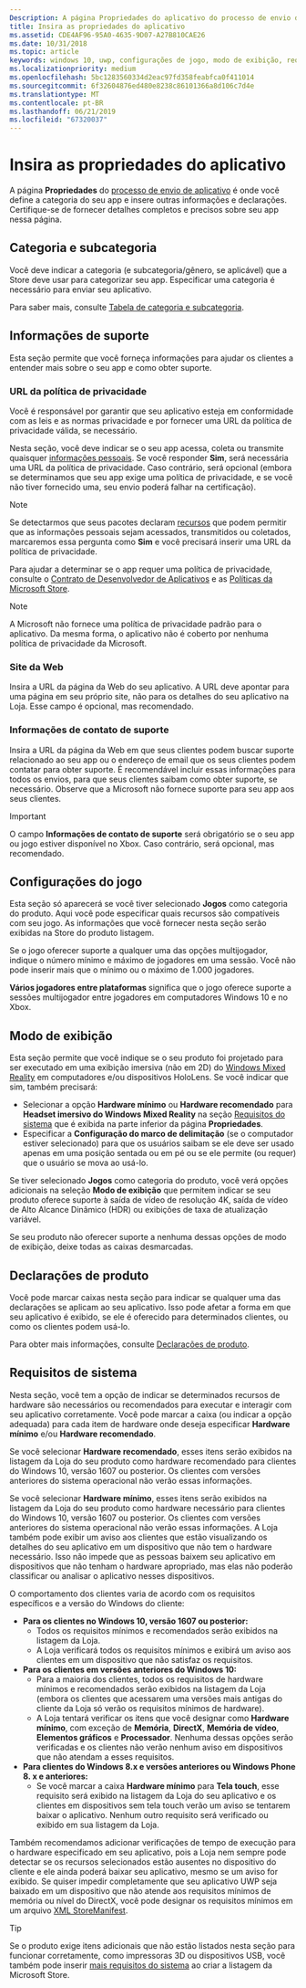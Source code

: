 ```yaml
---
Description: A página Propriedades do aplicativo do processo de envio de aplicativo permite definir a categoria do seu aplicativo e indicar as preferências de hardware ou outras declarações.
title: Insira as propriedades do aplicativo
ms.assetid: CDE4AF96-95A0-4635-9D07-A27B810CAE26
ms.date: 10/31/2018
ms.topic: article
keywords: windows 10, uwp, configurações de jogo, modo de exibição, requisitos do sistema, requisitos de hardware, hardware mínimo, hardware recomendado, política de privacidade, informações de contato de suporte, site do app, informações de suporte
ms.localizationpriority: medium
ms.openlocfilehash: 5bc1283560334d2eac97fd358feabfca0f411014
ms.sourcegitcommit: 6f32604876ed480e8238c86101366a8d106c7d4e
ms.translationtype: MT
ms.contentlocale: pt-BR
ms.lasthandoff: 06/21/2019
ms.locfileid: "67320037"
---
```

# <a name="enter-app-properties"></a>Insira as propriedades do aplicativo

A página **Propriedades** do [processo de envio de aplicativo](app-submissions.md) é onde você define a categoria do seu app e insere outras informações e declarações. Certifique-se de fornecer detalhes completos e precisos sobre seu app nessa página.


## <a name="category-and-subcategory"></a>Categoria e subcategoria

Você deve indicar a categoria (e subcategoria/gênero, se aplicável) que a Store deve usar para categorizar seu app. Especificar uma categoria é necessário para enviar seu aplicativo.

Para saber mais, consulte [Tabela de categoria e subcategoria](category-and-subcategory-table.md).


## <a name="support-info"></a>Informações de suporte

Esta seção permite que você forneça informações para ajudar os clientes a entender mais sobre o seu app e como obter suporte.

### <a name="privacy-policy-url"></a>URL da política de privacidade

Você é responsável por garantir que seu aplicativo esteja em conformidade com as leis e as normas privacidade e por fornecer uma URL da política de privacidade válida, se necessário.

Nesta seção, você deve indicar se o seu app acessa, coleta ou transmite quaisquer [informações pessoais](https://docs.microsoft.com/legal/windows/agreements/store-policies#105-personal-information). Se você responder **Sim**, será necessária uma URL da política de privacidade. Caso contrário, será opcional (embora se determinamos que seu app exige uma política de privacidade, e se você não tiver fornecido uma, seu envio poderá falhar na certificação).

> [!NOTE]
> Se detectarmos que seus pacotes declaram [recursos](../packaging/app-capability-declarations.md) que podem permitir que as informações pessoais sejam acessados, transmitidos ou coletados, marcaremos essa pergunta como **Sim** e você precisará inserir uma URL da política de privacidade.

Para ajudar a determinar se o app requer uma política de privacidade, consulte o [Contrato de Desenvolvedor de Aplicativos](https://docs.microsoft.com/legal/windows/agreements/app-developer-agreement) e as [Políticas da Microsoft Store](https://docs.microsoft.com/legal/windows/agreements/store-policies#105-personal-information). 

> [!NOTE]
> A Microsoft não fornece uma política de privacidade padrão para o aplicativo. Da mesma forma, o aplicativo não é coberto por nenhuma política de privacidade da Microsoft. 


### <a name="website"></a>Site da Web

Insira a URL da página da Web do seu aplicativo. A URL deve apontar para uma página em seu próprio site, não para os detalhes do seu aplicativo na Loja. Esse campo é opcional, mas recomendado.

### <a name="support-contact-info"></a>Informações de contato de suporte

Insira a URL da página da Web em que seus clientes podem buscar suporte relacionado ao seu app ou o endereço de email que os seus clientes podem contatar para obter suporte. É recomendável incluir essas informações para todos os envios, para que seus clientes saibam como obter suporte, se necessário. Observe que a Microsoft não fornece suporte para seu app aos seus clientes.

> [!IMPORTANT]
> O campo **Informações de contato de suporte** será obrigatório se o seu app ou jogo estiver disponível no Xbox. Caso contrário, será opcional, mas recomendado.


## <a name="game-settings"></a>Configurações do jogo

Esta seção só aparecerá se você tiver selecionado **Jogos** como categoria do produto. Aqui você pode especificar quais recursos são compatíveis com seu jogo. As informações que você fornecer nesta seção serão exibidas na Store do produto listagem.

Se o jogo oferecer suporte a qualquer uma das opções multijogador, indique o número mínimo e máximo de jogadores em uma sessão. Você não pode inserir mais que o mínimo ou o máximo de 1.000 jogadores.

**Vários jogadores entre plataformas** significa que o jogo oferece suporte a sessões multijogador entre jogadores em computadores Windows 10 e no Xbox.


## <a name="display-mode"></a>Modo de exibição

Esta seção permite que você indique se o seu produto foi projetado para ser executado em uma exibição imersiva (não em 2D) do [Windows Mixed Reality](https://developer.microsoft.com/mixed-reality) em computadores e/ou dispositivos HoloLens. Se você indicar que sim, também precisará:
- Selecionar a opção **Hardware mínimo** ou **Hardware recomendado** para **Headset imersivo do Windows Mixed Reality** na seção [Requisitos do sistema](#system-requirements) que é exibida na parte inferior da página **Propriedades**.
- Especificar a **Configuração do marco de delimitação** (se o computador estiver selecionado) para que os usuários saibam se ele deve ser usado apenas em uma posição sentada ou em pé ou se ele permite (ou requer) que o usuário se mova ao usá-lo. 

Se tiver selecionado **Jogos** como categoria do produto, você verá opções adicionais na seleção **Modo de exibição** que permitem indicar se seu produto oferece suporte à saída de vídeo de resolução 4K, saída de vídeo de Alto Alcance Dinâmico (HDR) ou exibições de taxa de atualização variável.

Se seu produto não oferecer suporte a nenhuma dessas opções de modo de exibição, deixe todas as caixas desmarcadas.


## <a name="product-declarations"></a>Declarações de produto

Você pode marcar caixas nesta seção para indicar se qualquer uma das declarações se aplicam ao seu aplicativo. Isso pode afetar a forma em que seu aplicativo é exibido, se ele é oferecido para determinados clientes, ou como os clientes podem usá-lo.

Para obter mais informações, consulte [Declarações de produto](app-declarations.md).

## <a name="system-requirements"></a>Requisitos de sistema

Nesta seção, você tem a opção de indicar se determinados recursos de hardware são necessários ou recomendados para executar e interagir com seu aplicativo corretamente. Você pode marcar a caixa (ou indicar a opção adequada) para cada item de hardware onde deseja especificar **Hardware mínimo** e/ou **Hardware recomendado**.

Se você selecionar **Hardware recomendado**, esses itens serão exibidos na listagem da Loja do seu produto como hardware recomendado para clientes do Windows 10, versão 1607 ou posterior. Os clientes com versões anteriores do sistema operacional não verão essas informações.

Se você selecionar **Hardware mínimo**, esses itens serão exibidos na listagem da Loja do seu produto como hardware necessário para clientes do Windows 10, versão 1607 ou posterior. Os clientes com versões anteriores do sistema operacional não verão essas informações. A Loja também pode exibir um aviso aos clientes que estão visualizando os detalhes do seu aplicativo em um dispositivo que não tem o hardware necessário. Isso não impede que as pessoas baixem seu aplicativo em dispositivos que não tenham o hardware apropriado, mas elas não poderão classificar ou analisar o aplicativo nesses dispositivos. 

O comportamento dos clientes varia de acordo com os requisitos específicos e a versão do Windows do cliente:

- **Para os clientes no Windows 10, versão 1607 ou posterior:**
     - Todos os requisitos mínimos e recomendados serão exibidos na listagem da Loja.
     - A Loja verificará todos os requisitos mínimos e exibirá um aviso aos clientes em um dispositivo que não satisfaz os requisitos.
- **Para os clientes em versões anteriores do Windows 10:**
     - Para a maioria dos clientes, todos os requisitos de hardware mínimos e recomendados serão exibidos na listagem da Loja (embora os clientes que acessarem uma versões mais antigas do cliente da Loja só verão os requisitos mínimos de hardware).
     - A Loja tentará verificar os itens que você designar como **Hardware mínimo**, com exceção de **Memória**, **DirectX**, **Memória de vídeo**, **Elementos gráficos** e **Processador**. Nenhuma dessas opções serão verificadas e os clientes não verão nenhum aviso em dispositivos que não atendam a esses requisitos. 
- **Para clientes do Windows 8.x e versões anteriores ou Windows Phone 8. x e anteriores:**
     - Se você marcar a caixa **Hardware mínimo** para **Tela touch**, esse requisito será exibido na listagem da Loja do seu aplicativo e os clientes em dispositivos sem tela touch verão um aviso se tentarem baixar o aplicativo. Nenhum outro requisito será verificado ou exibido em sua listagem da Loja.

Também recomendamos adicionar verificações de tempo de execução para o hardware especificado em seu aplicativo, pois a Loja nem sempre pode detectar se os recursos selecionados estão ausentes no dispositivo do cliente e ele ainda poderá baixar seu aplicativo, mesmo se um aviso for exibido. Se quiser impedir completamente que seu aplicativo UWP seja baixado em um dispositivo que não atende aos requisitos mínimos de memória ou nível do DirectX, você pode designar os requisitos mínimos em um arquivo [XML StoreManifest](https://docs.microsoft.com/uwp/schemas/storemanifest/storemanifestschema2015/schema-root).

> [!TIP]
> Se o produto exige itens adicionais que não estão listados nesta seção para funcionar corretamente, como impressoras 3D ou dispositivos USB, você também pode inserir [mais requisitos do sistema](create-app-store-listings.md#additional-system-requirements) ao criar a listagem da Microsoft Store.





